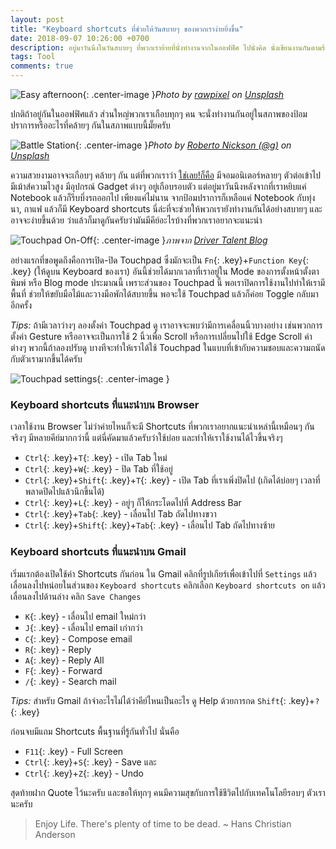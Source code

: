 ```yaml
---
layout: post
title: "Keyboard shortcuts ที่ช่วยให้วันสบายๆ ของพวกเราง่ายยิ่งขึ้น"
date: 2018-09-07 10:26:00 +0700
description: อยู่มาวันนึงในวันสบายๆ ที่พวกเราย้ายที่นั่งทำงานจากในออฟฟิศ ไปนั่งคิด นั่งเขียนงานกันตามร้านกาแฟริมทุ่งนา นั่นทำให้เกิดความเข้าใจว่าการย้อนกลับไปสู่อะไรที่เรียบง่ายนั้นมีความสุขโดยแท้ และพระเอกที่ช่วยเราไว้ให้ยังทำงานกันได้อย่างว่องไวก็คือ Keyboard shortcuts ที่พวกเราจะเอามาเล่าให้ฟังกันในวันนี้นะครับ
tags: Tool
comments: true
---
```

![Easy afternoon](https://res.cloudinary.com/sdees-reallife/image/upload/c_scale,w_400/v1539959821/rawpixel-668176-unsplash.jpg){: .center-image }*Photo by [rawpixel](https://unsplash.com/@rawpixel) on [Unsplash](https://unsplash.com/)*

ปกติถ้าอยู่กันในออฟฟิศแล้ว ส่วนใหญ่พวกเราเกือบทุกๆ คน จะนั่งทำงานกันอยู่ในสภาพของป้อมปราการหรืออะไรที่คล้ายๆ กันในสภาพแบบนี้มั๊ยครับ

![Battle Station](https://res.cloudinary.com/sdees-reallife/image/upload/c_scale,w_600/v1536296983/roberto-nickson-g-701574-unsplash.jpg){: .center-image }*Photo by [Roberto Nickson (@g)](https://unsplash.com/@rpnickson) on [Unsplash](https://unsplash.com/)*

ความสวยงามอาจจะเกือบๆ คล้ายๆ กัน แต่ที่พวกเราว่า [ใช่เลย!ก็คือ](https://www.instagram.com/p/BniAFuyAllm/?utm_source=ig_web_copy_link) มีจอมอนิเตอร์หลายๆ ตัวต่อเข้าไป มีเม้าส์ความไวสูง มีอุปกรณ์ Gadget ต่างๆ อยู่เกือบรอบตัว แต่อยู่มาวันนึงหลังจากที่เราหยิบแค่ Notebook แล้วก็รีบบึ่งรถออกไป เพียงแค่ไม่นาน จากป้อมปราการก็เหลือแค่ Notebook กับทุ่งนา, กาแฟ แล้วก็มี Keyboard shortcuts นี่ล่ะที่จะช่วยให้พวกเรายังทำงานกันได้อย่างสบายๆ และอาจจะง่ายขึ้นด้วย ว่าแล้วก็มาดูกันครับว่ามันมีคีย์อะไรบ้างที่พวกเราอยากจะแนะนำ

![Touchpad On-Off](https://res.cloudinary.com/sdees-reallife/image/upload/c_scale,w_400/v1536557995/disable-touchpad-button.png){: .center-image }*ภาพจาก [Driver Talent Blog](http://blog.drivethelife.com/touchpad/how-to-disable-touchpad-on-windows-10-8-7-xp-vista.html)*

อย่างแรกที่ขอพูดถึงคือการเปิด-ปิด Touchpad ซึ่งมักจะเป็น `Fn`{: .key}+`Function Key`{: .key} (ให้ดูบน Keyboard ของเรา) อันนี้ช่วยได้มากเวลาที่เราอยู่ใน Mode ของการตั้งหน้าตั้งตาพิมพ์ หรือ Blog mode ประมาณนี้ เพราะส่วนของ Touchpad นี้ พอเราปิดการใช้งานไปทำให้เรามีพื้นที่ ช่วยให้ขยับมือไม้และวางมือพักได้สบายขึ้น พอจะใช้ Touchpad แล้วก็ค่อย Toggle กลับมาอีกครั้ง

*Tips:* ถ้ามีเวลาว่างๆ ลองตั้งค่า Touchpad ดู เราอาจจะพบว่ามีการเคลื่อนนิ้วบางอย่าง เช่นพวกการตั้งค่า Gesture หรืออาจจะเป็นการใช้ 2 นิ้วเพื่อ Scroll หรือการเปลี่ยนไปใช้ Edge Scroll ค่าต่างๆ พวกนี้ถ้าลองปรับดู บางทีจะทำให้เราได้ใช้ Touchpad ในแบบที่เข้ากับความชอบและความถนัดกับตัวเรามากขึ้นได้ครับ

![Touchpad settings](https://res.cloudinary.com/sdees-reallife/image/upload/c_scale,w_600/v1536559487/Screenshot_from_2018-09-10_13-04-31.png){: .center-image }

### Keyboard shortcuts ที่แนะนำบน Browser
เวลาใช้งาน Browser ไม่ว่าค่ายไหนก็จะมี Shortcuts ที่พวกเราอยากแนะนำเหล่านี้เหมือนๆ กัน จริงๆ มีหลายคีย์มากกว่านี้ แต่นี่คัดมาแล้วครับว่าใช้บ่อย และทำให้เราใช้งานได้ไวขึ้นจริงๆ

- `Ctrl`{: .key}+`T`{: .key} - เปิด Tab ใหม่
- `Ctrl`{: .key}+`W`{: .key} - ปิด Tab ที่ใช้อยู่
- `Ctrl`{: .key}+`Shift`{: .key}+`T`{: .key} - เปิด Tab ที่เราเพิ่งปิดไป (เกิดได้บ่อยๆ เวลาที่พลาดปิดไปแล้วนึกขึ้นได้)
- `Ctrl`{: .key}+`L`{: .key} - อยู่ๆ ก็ให้กระโดดไปที่ Address Bar
- `Ctrl`{: .key}+`Tab`{: .key} - เลื่อนไป Tab ถัดไปทางขวา
- `Ctrl`{: .key}+`Shift`{: .key}+`Tab`{: .key} - เลื่อนไป Tab ถัดไปทางซ้าย

### Keyboard shortcuts ที่แนะนำบน Gmail
เริ่มแรกต้องเปิดใช้ค่า Shortcuts กันก่อน ใน Gmail คลิกที่รูปเกียร์เพื่อเข้าไปที่  `Settings` แล้วเลื่อนลงไปหน่อยในส่วนของ `Keyboard shortcuts` คลิกเลือก `Keyboard shortcuts on` แล้วเลื่อนลงไปด้านล่าง คลิก `Save Changes`

- `K`{: .key} - เลื่อนไป email ใหม่กว่า
- `J`{: .key} - เลื่อนไป email เก่ากว่า
- `C`{: .key} - Compose email
- `R`{: .key} - Reply
- `A`{: .key} - Reply All
- `F`{: .key} - Forward
- `/`{: .key} - Search mail

*Tips:* สำหรับ Gmail ถ้าจำอะไรไม่ได้ว่าคีย์ไหนเป็นอะไร ดู Help ด้วยการกด `Shift`{: .key}+`?`{: .key}

ก่อนจบมีแถม Shortcuts พื้นฐานที่รู้กันทั่วไป นั่นคือ
- `F11`{: .key} - Full Screen
- `Ctrl`{: .key}+`S`{: .key} - Save และ
- `Ctrl`{: .key}+`Z`{: .key} - Undo

สุดท้ายฝาก Quote ไว้นะครับ และขอให้ทุกๆ คนมีความสุขกับการใช้ชีวิตไปกับเทคโนโลยีรอบๆ ตัวเรานะครับ
> Enjoy Life. There's plenty of time to be dead. ~ Hans Christian Anderson
